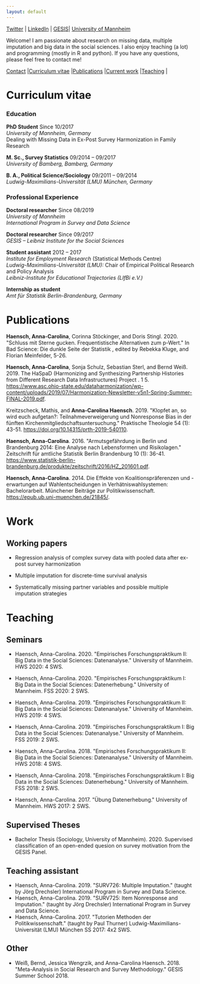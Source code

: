 ```yaml
---
layout: default
---
```


[Twitter](https://twitter.com/CarolinaHaensch) |
[LinkedIn](https://de.linkedin.com/in/anna-carolina-haensch-626b1b16a) |
[GESIS](https://www.gesis.org/institut/mitarbeiterverzeichnis/person/Anna-Carolina.Haensch?no_cache=1)|
[University of Mannheim](https://www.sowi.uni-mannheim.de/kreuter/team/academic-staff-members/haensch-anna-carolina/)

Welcome! I am passionate about research on missing data, multiple imputation and big data in the social sciences. I also enjoy teaching (a lot) and programming (mostly in R and python). If you have any questions, please feel free to contact me!

[Contact](https://twitter.com/CarolinaHaensch) |[Curriculum vitae](#curriculum-vitae) |[Publications](#publications) |[Current work](#work) |[Teaching](#teaching) |

# Curriculum vitae

### Education

**PhD Student** Since 10/2017  <br>
*University of Mannheim, Germany* <br>
Dealing with Missing Data in Ex-Post Survey Harmonization in Family Research<br>

**M. Sc., Survey Statistics** 09/2014 – 09/2017 <br>
*University of Bamberg, Bamberg, Germany*<br>

**B. A., Political Science/Sociology** 09/2011 – 09/2014<br>
*Ludwig-Maximilians-Universität (LMU) München, Germany*<br>


### Professional Experience

**Doctoral researcher** Since 08/2019 <br>
*University of Mannheim* <br>
*International Program in Survey and Data Science*<br>

**Doctoral researcher** Since 09/2017 <br>
*GESIS – Leibniz Institute for the Social Sciences* <br>

**Student assistant** 2012 – 2017  <br>
*Institute for Employment Research* (Statistical Methods Centre) <br>
*Ludwig-Maximilians-Universität (LMU):* Chair of Empirical Political Research and Policy Analysis <br>
*Leibniz-Institute for Educational Trajectories (LIfBi e.V.)* <br>

**Internship as student**<br>
*Amt für Statistik Berlin-Brandenburg, Germany*


# Publications

**Haensch, Anna-Carolina**, Corinna Stöckinger, and Doris Stingl. 2020. "Schluss mit Sterne gucken. Frequentistische Alternativen zum p-Wert." In Bad Science: Die dunkle Seite der Statistik , edited by Rebekka Kluge, and Florian Meinfelder, 5-26.

**Haensch, Anna-Carolina**, Sonja Schulz, Sebastian Sterl, and Bernd Weiß. 2019. The HaSpaD (Harmonizing and Synthesizing Partnership Histories from Different Research Data Infrastructures) Project . 1 5. https://www.asc.ohio-state.edu/dataharmonization/wp-content/uploads/2019/07/Harmonization-Newsletter-v5n1-Spring-Summer-FINAL-2019.pdf.

Kreitzscheck, Mathis, and **Anna-Carolina Haensch**. 2019. "Klopfet an, so wird euch aufgetan?: Teilnahmeverweigerung und Nonresponse Bias in der fünften Kirchenmitgliedschaftsuntersuchung." Praktische Theologie 54 (1): 43-51. https://doi.org/10.14315/prth-2019-540110.

**Haensch, Anna-Carolina**. 2016. "Armutsgefährdung in Berlin und Brandenburg 2014: Eine Analyse nach Lebensformen und Risikolagen." Zeitschrift für amtliche Statistik Berlin Brandenburg 10 (1): 36-41. https://www.statistik-berlin-brandenburg.de/produkte/zeitschrift/2016/HZ_201601.pdf.

**Haensch, Anna-Carolina**. 2014. Die Effekte von Koalitionspräferenzen und -erwartungen auf Wahlentscheidungen in Verhätniswahlsystemen: Bachelorarbeit. Münchener Beiträge zur Politikwissenschaft. https://epub.ub.uni-muenchen.de/21845/.

# Work

## Working papers

- Regression analysis of complex survey data with pooled data after ex-post survey harmonization

- Multiple imputation for discrete-time survival analysis 

- Systematically missing partner variables and possible multiple imputation strategies


# Teaching

## Seminars

- Haensch, Anna-Carolina. 2020. "Empirisches Forschungspraktikum II: Big Data in the Social Sciences: Datenanalyse." University of Mannheim. HWS 2020: 4 SWS.

- Haensch, Anna-Carolina. 2020. "Empirisches Forschungspraktikum I: Big Data in the Social Sciences: Datenerhebung."  University of Mannheim. FSS 2020: 2 SWS.

- Haensch, Anna-Carolina. 2019. "Empirisches Forschungspraktikum II: Big Data in the Social Sciences: Datenanalyse."  University of Mannheim. HWS 2019: 4 SWS.

- Haensch, Anna-Carolina. 2019. "Empirisches Forschungspraktikum I: Big Data in the Social Sciences: Datenanalyse."  University of Mannheim. FSS 2019: 2 SWS.

- Haensch, Anna-Carolina. 2018. "Empirisches Forschungspraktikum II: Big Data in the Social Sciences: Datenanalyse."  University of Mannheim. HWS 2018: 4 SWS.

- Haensch, Anna-Carolina. 2018. "Empirisches Forschungspraktikum I: Big Data in the Social Sciences: Datenerhebung."  University of Mannheim. FSS 2018: 2 SWS.

- Haensch, Anna-Carolina. 2017. "Übung Datenerhebung."  University of Mannheim. HWS 2017: 2 SWS.

## Supervised Theses

- Bachelor Thesis (Sociology, University of Mannheim). 2020. Supervised classification of an open-ended quesion on survey motivation from the GESIS Panel.

## Teaching assistant

- Haensch, Anna-Carolina. 2019. "SURV726: Multiple Imputation." (taught by Jörg Drechsler) International Program in Survey and Data Science. 
- Haensch, Anna-Carolina. 2019. "SURV725: Item Nonresponse and Imputation." (taught by Jörg Drechsler) International Program in Survey and Data Science. 
- Haensch, Anna-Carolina. 2017. "Tutorien Methoden der Politikwissenschaft." (taught by Paul Thurner) Ludwig-Maximilians-Universität (LMU) München SS 2017: 4x2 SWS.

## Other

- Weiß, Bernd, Jessica Wengrzik, and Anna-Carolina Haensch. 2018. "Meta-Analysis in Social Research and Survey Methodology." GESIS Summer School 2018.


